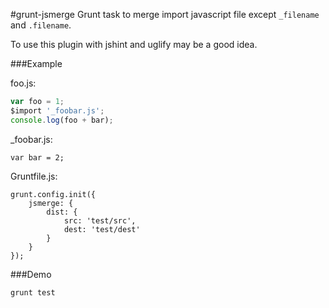 #grunt-jsmerge
Grunt task to merge import javascript file except `_filename` and `.filename`.

To use this plugin with jshint and uglify may be a good idea.

###Example

foo.js:

```js
var foo = 1;
$import '_foobar.js';
console.log(foo + bar);
```

_foobar.js:

```
var bar = 2;
```

Gruntfile.js:

```
grunt.config.init({
    jsmerge: {
        dist: {
            src: 'test/src',
            dest: 'test/dest'
        }
    }
});
```

###Demo

```
grunt test
```
